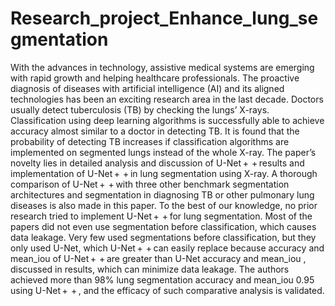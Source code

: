 # Research_project_Enhance_lung_segmentation
With the advances in technology, assistive medical systems are emerging with rapid growth and helping healthcare professionals. The proactive diagnosis of diseases with artificial intelligence (AI) and its aligned technologies has been an exciting research area in the last decade. Doctors usually detect tuberculosis (TB) by checking the lungs’ X-rays. Classification using deep learning algorithms is successfully able to achieve accuracy almost similar to a doctor in detecting TB. It is found that the probability of detecting TB increases if classification algorithms are implemented on segmented lungs instead of the whole X-ray. The paper’s novelty lies in detailed analysis and discussion of U-Net +  + results and implementation of U-Net +  + in lung segmentation using X-ray. A thorough comparison of U-Net +  + with three other benchmark segmentation architectures and segmentation in diagnosing TB or other pulmonary lung diseases is also made in this paper. To the best of our knowledge, no prior research tried to implement U-Net +  + for lung segmentation. Most of the papers did not even use segmentation before classification, which causes data leakage. Very few used segmentations before classification, but they only used U-Net, which U-Net +  + can easily replace because accuracy and mean_iou of U-Net +  + are greater than U-Net accuracy and mean_iou , discussed in results, which can minimize data leakage. The authors achieved more than 98% lung segmentation accuracy and mean_iou 0.95 using U-Net +  + , and the efficacy of such comparative analysis is validated.
